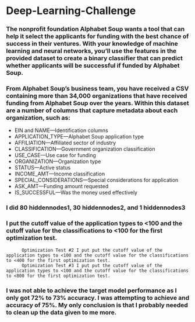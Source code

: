 # Deep-Learning-Challenge

### The nonprofit foundation Alphabet Soup wants a tool that can help it select the applicants for funding with the best chance of success in their ventures. With your knowledge of machine learning and neural networks, you’ll use the features in the provided dataset to create a binary classifier that can predict whether applicants will be successful if funded by Alphabet Soup.

### From Alphabet Soup’s business team, you have received a CSV containing more than 34,000 organizations that have received funding from Alphabet Soup over the years. Within this dataset are a number of columns that capture metadata about each organization, such as:


* EIN and NAME—Identification columns
* APPLICATION_TYPE—Alphabet Soup application type
* AFFILIATION—Affiliated sector of industry
* CLASSIFICATION—Government organization classification
* USE_CASE—Use case for funding
* ORGANIZATION—Organization type
* STATUS—Active status
* INCOME_AMT—Income classification
* SPECIAL_CONSIDERATIONS—Special considerations for application
* ASK_AMT—Funding amount requested
* IS_SUCCESSFUL—Was the money used effectively


### I did 80 hiddennodes1, 30 hiddennodes2, and 1 hiddennodes3


### I put the cutoff value of the application types to <100 and the cutoff value for the classifications to <100 for the first optimization test.
          Optimization Test #2 I put put the cutoff value of the application types to <100 and the cutoff value for the classifications to <400 for the first optimization test.
          Optimization Test #3 I put put the cutoff value of the application types to <100 and the cutoff value for the classifications to <800 for the first optimization test.
### I was not able to achieve the target model performance as I only got 72% to 73% accuracy. I was attempting to achieve and accuracy of 75%. My only conclusion is that I probably needed to clean up the data given to me more.
